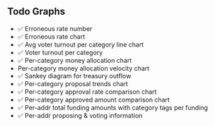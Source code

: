 ## Todo Graphs
- ✅ Erroneous rate number
- ✅ Erroneous rate chart
- ✅ Avg voter turnout per category line chart
- ✅ Voter turnout per category
- ✅ Per-category money allocation chart
- Per-category money allocation velocity chart
- ✅ Sankey diagram for treasury outflow
- ✅ Per-category proposal trends chart
- ✅ Per-category approval rate comparison chart
- ✅ Per-category approved amount comparison chart
- ✅ Per-addr total funding amounts with category tags per funding
- ✅ Per-addr proposing & voting information
